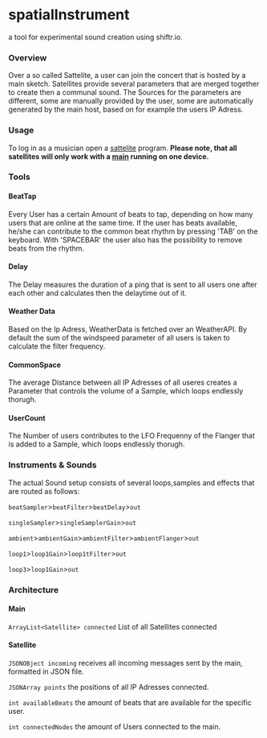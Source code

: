 # spatialInstrument

a tool for experimental sound creation using shiftr.io.

### Overview
Over a so called Sattelite, a user can join the concert that is hosted by a main sketch. Satellites provide several parameters that are merged together to create then a communal sound. The Sources for the parameters are different, some are manually provided by the user, some are automatically generated by the main host, based on for example the users IP Adress.

### Usage
To log in as a musician open a [sattelite]() program. **Please note, that all satellites will only work with a [main]() running on one device.**



### Tools

#### BeatTap
Every User has a certain Amount of beats to tap, depending on how many users that are online at the same time. If the user has beats available, he/she can contribute to the common beat rhythm by pressing 'TAB' on the keyboard. With 'SPACEBAR' the user also has the possibility to remove beats from the rhythm.
#### Delay
The Delay measures the duration of a ping that is sent to all users one after each other and calculates then the delaytime out of it.
#### Weather Data
Based on the Ip Adress, WeatherData is fetched over an WeatherAPI. By default the sum of the windspeed parameter of all users is taken to calculate the filter frequency.
#### CommonSpace
The average Distance between all IP Adresses of all useres creates a Parameter that controls the volume of a Sample, which loops endlessly thorugh.
#### UserCount
The Number of users contributes to the LFO Frequenny of the Flanger that is added to a Sample, which loops endlessly thorugh.

### Instruments & Sounds
The actual Sound setup consists of several loops,samples and effects that are routed as follows:

```beatSampler```>```beatFilter```>```beatDelay```>```out```

```singleSampler```>```singleSamplerGain```>```out```

```ambient```>```ambientGain```>```ambientFilter```>```ambientFlanger```>```out```

```loop1```>```loop1Gain```>```loop1tFilter```>```out```

```loop3```>```loop1Gain```>```out```



### Architecture
#### Main
```ArrayList<Satellite> connected``` List of all Satellites connected
#### Satellite
```JSONOBject incoming```   receives all incoming messages sent by the main, formatted in JSON file.

```JSONArray points```      the positions of all IP Adresses connected.

```int availableBeats```    the amount of beats that are available for the specific user.

```int connectedNodes```    the amount of Users connected to the main.

